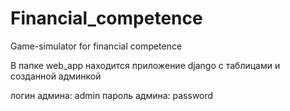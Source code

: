 # Financial_competence
Game-simulator for financial competence

В папке web_app  находится приложение django с таблицами и созданной админкой

логин админа: admin
пароль админа: password
